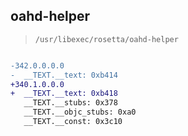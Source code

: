 ## oahd-helper

> `/usr/libexec/rosetta/oahd-helper`

```diff

-342.0.0.0.0
-  __TEXT.__text: 0xb414
+340.1.0.0.0
+  __TEXT.__text: 0xb418
   __TEXT.__stubs: 0x378
   __TEXT.__objc_stubs: 0xa0
   __TEXT.__const: 0x3c10

```
